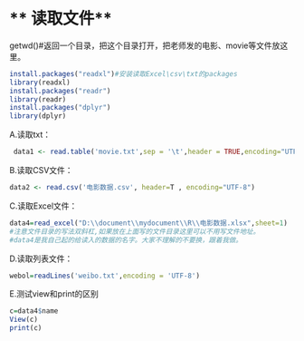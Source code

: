 # ** 读取文件**  

getwd()#返回一个目录，把这个目录打开，把老师发的电影、movie等文件放这里。

```r
install.packages("readxl")#安装读取Excel\csv\txt的packages
library(readxl)
install.packages("readr")
library(readr)
install.packages("dplyr")
library(dplyr)
```

A.读取txt：   
```r
 data1 <- read.table('movie.txt',sep = '\t',header = TRUE,encoding="UTF-8")
```   
B.读取CSV文件：   
```r
data2 <- read.csv('电影数据.csv', header=T , encoding="UTF-8")
```   

C.读取Excel文件：   
```r
data4=read_excel("D:\\document\\mydocument\\R\\电影数据.xlsx",sheet=1)   
#注意文件目录的写法双斜杠,如果放在上面写的文件目录这里可以不用写文件地址。   
#data4是我自己起的给读入的数据的名字。大家不理解的不要换，跟着我做。
```
D.读取列表文件：   
```r
webol=readLines('weibo.txt',encoding = 'UTF-8')
```

E.测试view和print的区别   
```r
c=data4$name
View(c)
print(c)
```
